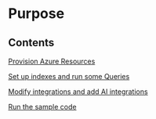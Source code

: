 # Purpose

## Contents


[Provision Azure Resources](https://github.com/dgusoff/knowledge-mining-code-along/blob/main/instructions/02-%20azure%20environment%20setup.md)

[Set up indexes and run some Queries](https://github.com/dgusoff/knowledge-mining-code-along/blob/main/instructions/03-%20index%20documents.md)

[Modify integrations and add AI integrations](https://github.com/dgusoff/knowledge-mining-code-along/blob/main/instructions/04%20-%20modify-indexes.md)

[Run the sample code](https://github.com/dgusoff/knowledge-mining-code-along/blob/main/instructions/05-run-sample-code.md)
